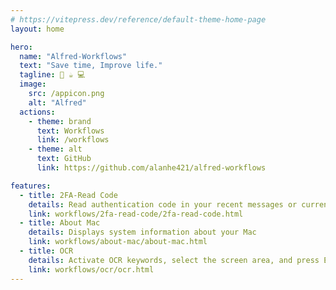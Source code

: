 ```yaml
---
# https://vitepress.dev/reference/default-theme-home-page
layout: home

hero:
  name: "Alfred-Workflows"
  text: "Save time, Improve life."
  tagline: 🚀 ☕️ 💻
  image:
    src: /appicon.png
    alt: "Alfred"
  actions:
    - theme: brand
      text: Workflows
      link: /workflows
    - theme: alt
      text: GitHub
      link: https://github.com/alanhe421/alfred-workflows

features:
  - title: 2FA-Read Code
    details: Read authentication code in your recent messages or current clipboard
    link: workflows/2fa-read-code/2fa-read-code.html
  - title: About Mac
    details: Displays system information about your Mac
    link: workflows/about-mac/about-mac.html
  - title: OCR
    details: Activate OCR keywords, select the screen area, and press Enter to immediately obtain the text
    link: workflows/ocr/ocr.html
---
```


